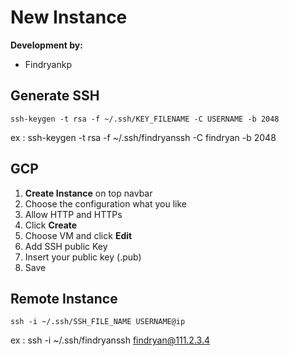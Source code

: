 # New Instance
**Development by:** 
- Findryankp

## Generate SSH
```shell
ssh-keygen -t rsa -f ~/.ssh/KEY_FILENAME -C USERNAME -b 2048
```
ex : ssh-keygen -t rsa -f ~/.ssh/findryanssh -C findryan -b 2048

## GCP
1. **Create Instance** on top navbar
2. Choose the configuration what you like
3. Allow HTTP and HTTPs
4. Click **Create**
5. Choose VM and click **Edit**
6. Add SSH public Key
7. Insert your public key (.pub)
8. Save

## Remote Instance
```shell
ssh -i ~/.ssh/SSH_FILE_NAME USERNAME@ip
```
ex : ssh -i ~/.ssh/findryanssh findryan@111.2.3.4

